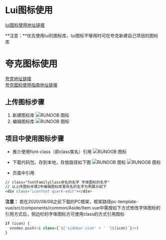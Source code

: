 Lui图标使用
=================  
[lui图标使用地址链接](http://lui.jd.com/#/zh-CN/component/icon)  

**注意：**优先使用lui的图标库，lui图标不够用时可在夸克新建自己项目的图标库

夸克图标使用
=================  
[夸克地址链接](http://quark.jd.com)  
[夸克图标使用指南地址链接](http://quark.jd.com/help/?key=develop-icon)

上传图标步骤
-----------------
1. 新建图标库
![RUNOOB 图标](http://m.360buyimg.com/marketingminiapp/jfs/t1/111123/29/14358/64114/5f2cc0e4Ed27c9441/839be5499894ac0d.jpg "新建图标库流程图")
2. 编辑图标库
![RUNOOB 图标](http://m.360buyimg.com/marketingminiapp/jfs/t1/112423/37/14216/495703/5f2d2460E2a6067e3/9120667283881a92.jpg "编辑图标库")

项目中使用图标步骤
-----------------
* 推介使用font-class（即class类名）引用
![RUNOOB 图标](http://m.360buyimg.com/marketingminiapp/jfs/t1/123854/19/9132/108166/5f2d213dEa9079ab6/feb43605bf2cb332.jpg "class类名引用字体图标")

* 下载代码包，存到本地，存放路径如下图
![RUNOOB 图标](http://m.360buyimg.com/marketingminiapp/jfs/t1/137224/32/6223/422740/5f2d2e19E3cb175e5/fa71829b8fa5fc4b.jpg "字体图标存放路径方式1")
![RUNOOB 图标](http://m.360buyimg.com/marketingminiapp/jfs/t1/138470/38/4870/349746/5f2d2164E9a39287c/6dd5ba3d4dd208a1.jpg "字体图标存放路径方式2")

* 页面中引用
```html
// class="fontFamilyClass命名的名字 字体图标的名字"
// 以上传图标步骤2中编辑图标库里命名的名字为例展示如下
<div class="iconfont quark-edit"></div>
```
**注意：** 若在2020/08/08之前下载的PC框架，框架路径pc-template-vue/src/components/common/Aside/Item.vue中需按如下方式修改字体图标的引用方式后，侧边栏的字体图标方可使用class的方式引用图标
```js
if (icon) {
  vnodes.push(<i class={`${'sidebar-icon' + ' '}${icon}`}/>)
}
```
